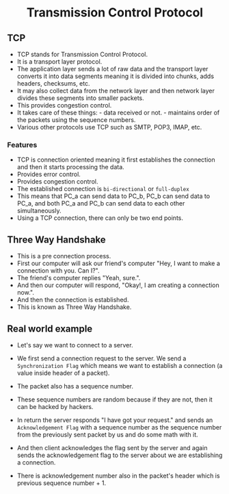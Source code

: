 <div align=center>
  <h1>Transmission Control Protocol</h1>
</div>

## TCP

- TCP stands for Transmission Control Protocol.
- It is a transport layer protocol.
- The application layer sends a lot of raw data and the transport layer converts it into data segments meaning it is divided into chunks, adds headers, checksums, etc.
- It may also collect data from the network layer and then network layer divides these segments into smaller packets.
- This provides congestion control.
- It takes care of these things:
                    - data received or not.
                    - maintains order of the packets using the sequence numbers.
- Various other protocols use TCP such as SMTP, POP3, IMAP, etc.


### Features

- TCP is connection oriented meaning it first establishes the connection and then it starts processing the data.
- Provides error control.
- Provides congestion control.
- The established connection is `bi-directional` or `full-duplex`
- This means that PC_a can send data to PC_b, PC_b can send data to PC_a, and both PC_a and PC_b can send data to each other simultaneously.
- Using a TCP connection, there can only be two end points.


## Three Way Handshake

- This is a pre connection process.
- First our computer will ask our friend's computer "Hey, I want to make a connection with you. Can I?".
- The friend's computer replies "Yeah, sure.".
- And then our computer will respond, "Okay!, I am creating a connection now.".
- And then the connection is established.
- This is known as Three Way Handshake.

## Real world example

- Let's say we want to connect to a server.
- We first send a connection request to the server. We send a `Synchronization Flag` which means we want to establish a connection (a value inside header of a packet).
- The packet also has a sequence number.
- These sequence numbers are random because if they are not, then it can be hacked by hackers.
- In return the server responds "I have got your request." and sends an `Acknowledgement Flag` with a sequence number as the sequence number from the previously sent packet by us and do some math with it.

- And then client acknowledges the flag sent by the server and again sends the acknowledgement flag to the server about we are establishing a connection.
- There is acknowledgement number also in the packet's header which is previous sequence number + 1.

